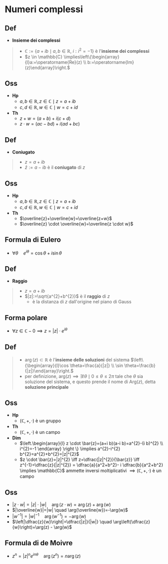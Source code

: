 # Numeri complessi

## Def

- **Insieme dei complessi**
> - $\mathbb{C}:=\left\{a+i b \mid a, b \in \mathbb{R}, \  i : i^{2}=-1\right\}$ è l'**insieme dei complessi**
> - $z \in \mathbb{C} \implies\left\{\begin{array}{l}a:=\operatorname{Re}(z) \\ b:=\operatorname{Im}(z)\end{array}\right.$

## Oss

- **Hp**
    - $a, b \in \mathbb{R}, z \in \mathbb{C} \mid z=a+i b$
    - $c, d \in \mathbb{R}, w \in \mathbb{C} \mid w=c+i d$
- **Th**
    - $z + w = (a+b)+i (c +d)$
    - $z\cdot w=(a c-b d)+i(ad+ bc)$

## Def

- **Coniugato**

> - $z=a+i b$
> - $\bar{z}:=a-i b$ è il **coniugato** di $z$

## Oss

- **Hp**
    - $a, b \in \mathbb{R}, z \in \mathbb{C} \mid z=a+i b$
    - $c, d \in \mathbb{R}, w \in \mathbb{C} \mid w=c+i d$
- **Th**
    - $\overline{z}+\overline{w}=\overline{z+w}$
    - $\overline{z} \cdot \overline{w}=\overline{z \cdot w}$

## Formula di Eulero

- $\forall \theta \quad e^{i \theta}=\cos \theta+i \sin \theta$

## Def

- **Raggio**
> - $z = a+ib$
> - $|z|:=\sqrt{a^{2}+b^{2}}$ è il **raggio** di $z$
>   - è la distanza di $z$ dall'origine nel piano di Gauss

## Forma polare

- $\forall z \in \mathbb{C}-0 \implies z=|z|\cdot e^{i \theta}$

## Def

> - $\arg(z) \subset \mathbb{R}$ è l'**insieme delle soluzioni** del sistema $\left\{\begin{array}{l}\cos \theta=\frac{a}{|z|} \\ \sin \theta=\frac{b}{|z|}\end{array}\right.$
> - per definizione, $\textrm{arg}(z) \implies \exists ! \theta \mid 0 \leq \theta \le 2 \pi$ tale che $\theta$ sia soluzione del sistema, e questo prende il nome di $\textrm{Arg}(z)$, detta **soluzione principale**

## Oss

- **Hp**
  - $(\mathbb{C}, +, \cdot)$ è un gruppo
- **Th**
  - $(\mathbb{C}, +, \cdot )$ è un campo
- **Dim**
  - $\left.\begin{array}{l} z \cdot \bar{z}=(a+i b)(a-i b)=a^{2}-(i b)^{2} \\ i^{2}=-1 \end{array} \right \} \implies a^{2}-i^{2} b^{2}=a^{2}+b^{2}=|z|^{2}$
  - $z \cdot \bar{z}=|z|^{2} \iff z=\dfrac{|z|^{2}}{\bar{z}} \iff z^{-1}=\dfrac{z}{|z|^{2}} = \dfrac{a}{a^2+b^2}- i \dfrac{b}{a^2+b^2} \implies \mathbb{C}$ ammette inversi moltiplicativi $\implies (\mathbb{C}, +, \cdot)$ è un campo

## Oss

- $|z \cdot w|=|z|\cdot |w| \quad \arg(z\cdot w)=\arg(z) + \arg(w)$
- $|\overline{w}|=|w| \quad \arg(\overline{w})=-\arg(w)$
- $|w^{-1}|={|w|}^{-1}\quad \arg(w^{-1})=-\arg(w)$
- $\left|\dfrac{z}{w}\right|=\dfrac{|z|}{|w|} \quad \arg\left(\dfrac{z}{w}\right)=\arg(z) - \arg(w)$

## Formula di de Moivre
  - $z^{n}=|z|^{n} e^{i n \theta} \quad \arg \left( z^{n} \right)=n \arg (z)$
